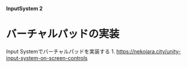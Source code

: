 **InputSystem 2**

# バーチャルパッドの実装
Input Systemでバーチャルパッドを実装する
1.
https://nekojara.city/unity-input-system-on-screen-controls
